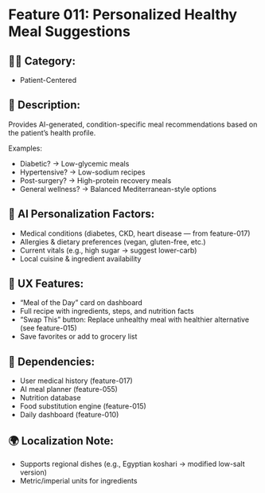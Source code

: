 # Feature 011: Personalized Healthy Meal Suggestions

## 🧑‍💻 Category:
- Patient-Centered

## 📝 Description:
Provides AI-generated, condition-specific meal recommendations based on the patient’s health profile.

Examples:
- Diabetic? → Low-glycemic meals
- Hypertensive? → Low-sodium recipes
- Post-surgery? → High-protein recovery meals
- General wellness? → Balanced Mediterranean-style options

## 🧠 AI Personalization Factors:
- Medical conditions (diabetes, CKD, heart disease — from feature-017)
- Allergies & dietary preferences (vegan, gluten-free, etc.)
- Current vitals (e.g., high sugar → suggest lower-carb)
- Local cuisine & ingredient availability

## 📱 UX Features:
- “Meal of the Day” card on dashboard
- Full recipe with ingredients, steps, and nutrition facts
- “Swap This” button: Replace unhealthy meal with healthier alternative (see feature-015)
- Save favorites or add to grocery list

## 🔄 Dependencies:
- User medical history (feature-017)
- AI meal planner (feature-055)
- Nutrition database
- Food substitution engine (feature-015)
- Daily dashboard (feature-010)

## 🌍 Localization Note:
- Supports regional dishes (e.g., Egyptian koshari → modified low-salt version)
- Metric/imperial units for ingredients
